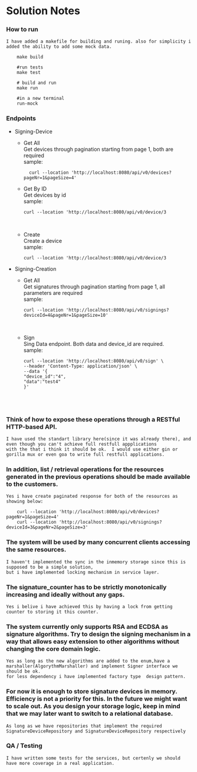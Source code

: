 # Solution Notes

### How to run
    I have added a makefile for building and runing. also for simplicity i added the ability to add some mock data.

``` shell
    make build
     
    #run tests
    make test 
    
    # build and run    
    make run
    
    #in a new terminal
    run-mock 
  ```

### Endpoints

- Signing-Device
  - Get All
    <br>
    Get devices through pagination starting from page 1, both are required <br/>
    sample:
    ``` shell
      curl --location 'http://localhost:8080/api/v0/devices?pageNr=1&pageSize=4'
    ```
  
  - Get By ID
    <br>
    Get devices by id <br/>
    sample: 
    ``` shell
    curl --location 'http://localhost:8080/api/v0/device/3 
    ```
    <br/>
  
  - Create
    <br>
    Create a device
     <br>sample: 
    ``` shell
    curl --location 'http://localhost:8080/api/v0/device/3 
    ```
 
- Signing-Creation
  - Get All
    <br>Get signatures through pagination starting from page 1, all parameters  are required <br/>
    sample: 
    ``` shell
    curl --location 'http://localhost:8080/api/v0/signings?deviceId=4&pageNr=1&pageSize=10'
    ```  
    <br/>
  
  - Sign
     <br>Sing Data endpoint. Both data and device_id are required.
      <br> sample:
    ``` shell
    curl --location 'http://localhost:8080/api/v0/sign' \
    --header 'Content-Type: application/json' \
    --data '{
    "device_id":"4",
    "data":"test4"
    }' 
    ```
    <br/>
    <br/>
    


### Think of how to expose these operations through a RESTful HTTP-based API.
    I have used the standart library here(since it was already there), and even though you can't achieve full restfull appplications
    with the that i think it should be ok.  I would use either gin or gorilla mux or even goa to write full restfull applications.

### In addition, list / retrieval operations for the resources generated in the previous operations should be made available to the customers.
    Yes i have create paginated response for both of the resources as showing below:

``` shell
    curl --location 'http://localhost:8080/api/v0/devices?pageNr=1&pageSize=4'
    curl --location 'http://localhost:8080/api/v0/signings?deviceId=3&pageNr=2&pageSize=3'
```

### The system will be used by many concurrent clients accessing the same resources.
    I haven't implemented the sync in the inmemory storage since this is supposed to be a simple solution,
    but i have implemented locking mechanism in service layer.

### The signature_counter has to be strictly monotonically increasing and ideally without any gaps.
    Yes i belive i have achieved this by having a lock from getting counter to storing it this counter.

### The system currently only supports RSA and ECDSA as signature algorithms. Try to design the signing mechanism in a way that allows easy extension to other algorithms without changing the core domain logic.
    Yes as long as the new algorithms are added to the enum,have a marshaller(AlgorythmMarshaller) and implement Signer interface we should be ok.
    for less dependency i have implemented factory type  design pattern.

### For now it is enough to store signature devices in memory. Efficiency is not a priority for this. In the future we might want to scale out. As you design your storage logic, keep in mind that we may later want to switch to a relational database.
    As long as we have repositories that implement the required SignatureDeviceRepository and SignatureDeviceRepository respectively

### QA / Testing
    I have written some tests for the services, but certenly we should have more coverage in a real application.


